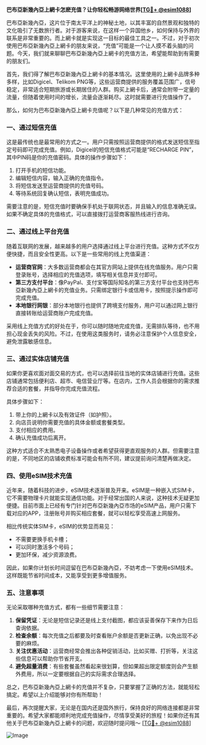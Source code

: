 **巴布亞新幾內亞上網卡怎麽充值？让你轻松畅游网络世界[[TG💪+ @esim1088](https://t.me/s/esim1088)]**

巴布亞新幾內亞，这片位于南太平洋上的神秘土地，以其丰富的自然景观和独特的文化吸引了无数旅行者。对于游客来说，在这样一个异国他乡，如何保持与外界的联系是非常重要的。而上網卡就是实现这一目标的最佳工具之一。不过，对于初次使用巴布亞新幾內亞上網卡的朋友来说，“充值”可能是一个让人摸不着头脑的问题。今天，我们就来聊聊巴布亞新幾內亞上網卡的充值方法，希望能帮助到有需要的朋友们。

首先，我们得了解巴布亞新幾內亞上網卡的基本情况。这里使用的上網卡品牌多种多样，比如Digicel、Telikom PNG等，这些运营商提供的服务覆盖范围广，信号稳定，非常适合短期旅游或长期居住的人群。购买上網卡后，通常会附带一定量的流量，但随着使用时间的增长，流量会逐渐耗尽。这时就需要进行充值操作了。

那么，如何为巴布亞新幾內亞上網卡充值呢？以下是几种常见的充值方式：

### 一、通过短信充值

这是最传统也是最常用的方式之一。用户只需按照运营商提供的格式发送短信至指定号码即可完成充值。例如，Digicel的短信充值格式可能是“RECHARGE PIN”，其中PIN码是你的充值密码。具体的操作步骤如下：

1. 打开手机的短信功能。
2. 编辑短信内容，输入正确的充值指令。
3. 将短信发送至运营商提供的充值号码。
4. 等待系统回复确认短信，表明充值成功。

需要注意的是，短信充值时要确保手机处于联网状态，并且输入的信息准确无误。如果不确定具体的充值格式，可以直接拨打运营商客服热线进行咨询。

### 二、通过线上平台充值

随着互联网的发展，越来越多的用户选择通过线上平台进行充值。这种方式不仅方便快捷，而且安全性更高。以下是一些常用的线上充值渠道：

- **运营商官网**：大多数运营商都会在其官方网站上提供在线充值服务。用户只需登录账号，选择相应的充值选项，填写相关信息并支付即可。
- **第三方支付平台**：像PayPal、支付宝等国际知名的第三方支付平台也支持巴布亞新幾內亞上網卡的充值业务。只需绑定银行卡或信用卡，按照提示操作即可完成充值。
- **本地银行网银**：部分本地银行也提供了跨境支付服务，用户可以通过网上银行直接转账给运营商账户完成充值。

采用线上充值方式的好处在于，你可以随时随地完成充值，无需排队等待，也不用担心现金丢失的风险。不过，在使用这类服务时，请务必注意保护个人信息安全，避免泄露敏感信息。

### 三、通过实体店铺充值

如果你更喜欢面对面交易的方式，也可以选择前往当地的实体店铺进行充值。这些店铺通常包括便利店、超市、电信营业厅等。在店内，工作人员会根据你的需求推荐合适的套餐，并指导你完成充值流程。

具体步骤如下：
1. 带上你的上網卡以及有效证件（如护照）。
2. 向店员说明你需要充值的具体金额或套餐类型。
3. 支付相应的费用。
4. 确认充值成功后离开。

这种方式适合不太熟悉电子设备操作或者希望获得更直观服务的人群。但需要注意的是，不同地区的店铺收费标准可能会有所不同，建议提前询问清楚再做决定。

### 四、使用eSIM技术充值

近年来，随着科技的进步，eSIM技术逐渐普及开来。eSIM是一种嵌入式SIM卡，它不需要物理卡片就能实现通信功能。对于经常出国的人来说，这种技术无疑更加便捷。目前市面上已经有专门针对巴布亞新幾內亞市场的eSIM产品，用户只需下载对应的APP，注册账号并购买相应套餐，就可以轻松享受高速上网服务。

相比传统实体SIM卡，eSIM的优势显而易见：
- 不需要更换手机卡槽；
- 可以同时激活多个号码；
- 更加环保，减少资源浪费。

因此，如果你计划长时间逗留在巴布亞新幾內亞，不妨考虑一下使用eSIM技术。这样既能节省时间成本，又能享受到更多增值服务。

### 五、注意事项

无论采取哪种充值方式，都有一些细节需要注意：

1. **保留凭证**：无论是短信记录还是线上支付截图，都应该妥善保存下来作为日后查询依据。
2. **检查余额**：每次充值之后都要及时查看账户余额是否更新正确，以免出现不必要的麻烦。
3. **关注优惠活动**：运营商经常会推出各种促销活动，比如买赠、打折等，关注这些信息可以帮助你节省开支。
4. **避免超量消费**：有些套餐虽然看起来很划算，但如果超出限定额度则会产生额外费用，所以一定要根据自己的实际需求合理选择。

总之，巴布亞新幾內亞上網卡的充值并不复杂，只要掌握了正确的方法，就能轻松搞定。希望以上介绍能够对你有所帮助！

最后，再次提醒大家，无论是在国内还是国外旅行，保持良好的网络连接都是非常重要的。希望大家都能顺利地完成充值操作，尽情享受美好的旅程！如果你还有其他关于巴布亞新幾內亞上網卡的问题，欢迎随时提问哦～ [[TG💪+ @esim1088](https://t.me/s/esim1088)] 

![Image](https://i.postimg.cc/4NQfJmqS/Snipaste-2025-05-13-00-14-12.png)